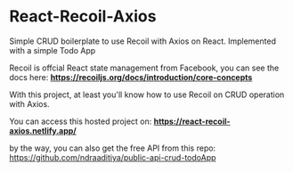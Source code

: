 # React-Recoil-Axios
Simple CRUD boilerplate to use Recoil with Axios on React. Implemented with a simple Todo App

Recoil is offcial React state management from Facebook, you can see the docs here: **https://recoiljs.org/docs/introduction/core-concepts**

With this project, at least you'll know how to use Recoil on CRUD operation with Axios.

You can access this hosted project on: **https://react-recoil-axios.netlify.app/**

by the way, you can also get the free API from this repo: https://github.com/ndraaditiya/public-api-crud-todoApp
